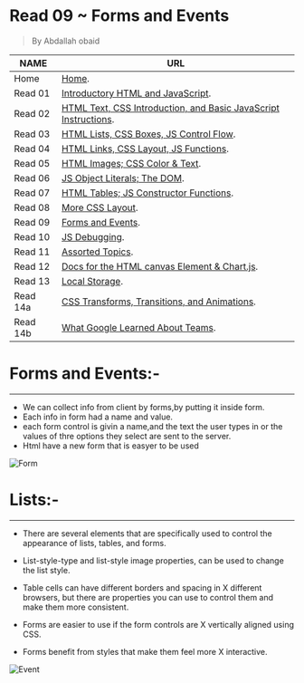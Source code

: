 # Read 09 ~ Forms and Events
> By Abdallah obaid

**NAME** | **URL**
------------------ | -------------
Home    | [Home](https://abdallah-obaid.github.io/reading-notes/).
 Read 01     | [Introductory HTML and JavaScript](https://abdallah-obaid.github.io/reading-notes/class-01).
 Read 02     | [HTML Text, CSS Introduction, and Basic JavaScript Instructions](https://abdallah-obaid.github.io/reading-notes/class-02).
 Read 03     | [HTML Lists, CSS Boxes, JS Control Flow](https://abdallah-obaid.github.io/reading-notes/class-03).
 Read 04     | [HTML Links, CSS Layout, JS Functions](https://abdallah-obaid.github.io/reading-notes/class-04).
 Read 05     | [HTML Images; CSS Color & Text](https://abdallah-obaid.github.io/reading-notes/class-05).
 Read 06     | [JS Object Literals; The DOM](https://abdallah-obaid.github.io/reading-notes/class-06).
 Read 07     | [HTML Tables; JS Constructor Functions](https://abdallah-obaid.github.io/reading-notes/class-07).
 Read 08     | [More CSS Layout](https://abdallah-obaid.github.io/reading-notes/class-08).
 Read 09     | [Forms and Events](https://abdallah-obaid.github.io/reading-notes/class-09).
 Read 10     | [JS Debugging](https://abdallah-obaid.github.io/reading-notes/).
 Read 11     | [Assorted Topics](https://abdallah-obaid.github.io/reading-notes/).
 Read 12     | [Docs for the HTML canvas Element & Chart.js](https://abdallah-obaid.github.io/reading-notes/).
 Read 13     | [Local Storage](https://abdallah-obaid.github.io/reading-notes/).
 Read 14a    | [CSS Transforms, Transitions, and Animations](https://abdallah-obaid.github.io/reading-notes/).
 Read 14b    | [What Google Learned About Teams](https://abdallah-obaid.github.io/reading-notes/).

# Forms and Events:-
----------------------------------
* We can collect info from client by forms,by putting it inside form.
* Each info in form had a name and value.
* each form control is givin a name,and the text the user types in or the values of thre options they select are sent to the server.
* Html have a new form that is easyer to be used


![Form](https://assets.wordpress.envato-static.com/uploads/2014/09/subtly-animated-forms-thumb.gif)


# Lists:-
----------------------------------
* There are several elements that are specifically used to control the appearance of lists, tables, and forms.
* List-style-type and list-style image properties, can be used to change the list style.

* Table cells can have different borders and spacing in  X different browsers, but there are properties you can use to control them and make them more consistent.
* Forms are easier to use if the form controls are  X vertically aligned using CSS.
* Forms benefit from styles that make them feel more  X interactive.


![Event](https://miro.medium.com/max/1600/1*iHhUyO4DliDwa6x_cO5E3A.gif)
